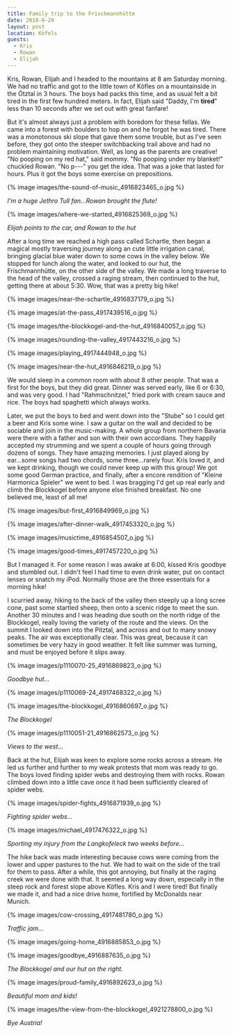 ```yaml
---
title: Family trip to the Frischmannhütte
date: 2010-8-29
layout: post
location: Köfels
guests:
  - Kris
  - Rowan
  - Elijah
---
```


Kris, Rowan, Elijah and I headed to the mountains at 8 am Saturday morning.
We had no traffic and got to the little town of Köfles on a mountainside
in the Ötztal in 3 hours. The boys had packs this time, and as usual felt
a bit tired in the first few hundred meters. In fact, Elijah said "Daddy,
I'm **tired**" less than 10 seconds after we set out with great fanfare!
  
  
But it's almost always just a problem with boredom for these fellas. We
came into a forest with boulders to hop on and he forgot he was tired.
There was a monotonous ski slope that gave them some trouble, but as I've
seen before, they got onto the steeper switchbacking trail above and had
no problem maintaining motivation. Well, as long as the parents are creative!
"No pooping on my red hat," said mommy. "No pooping under my blanket!"
chuckled Rowan. "No p---" you get the idea. That was a joke that lasted
for hours. Plus it got the boys some exercise on prepositions.
  
  
{% image images/the-sound-of-music_4916823465_o.jpg %}
  
_I'm a huge Jethro Tull fan...Rowan brought the flute!_
  
  
{% image images/where-we-started_4916825369_o.jpg %}
  
_Elijah points to the car, and Rowan to the hut_
  
  
After a long time we reached a high pass called Schartle, then began a
magical mostly traversing journey along an cute little irrigation canal,
bringing glacial blue water down to some cows in the valley below. We stopped
for lunch along the water, and looked to our hut, the Frischmannhütte,
on the other side of the valley. We made a long traverse to the head of
the valley, crossed a raging stream, then continued to the hut, getting
there at about 5:30\. Wow, that was a pretty big hike!
  
  
{% image images/near-the-schartle_4916837179_o.jpg %}
  
{% image images/at-the-pass_4917439516_o.jpg %}
  
{% image images/the-blockkogel-and-the-hut_4916840057_o.jpg %}
  
{% image images/rounding-the-valley_4917443216_o.jpg %}
  
{% image images/playing_4917444948_o.jpg %}
  
{% image images/near-the-hut_4916846219_o.jpg %}
  
  
We would sleep in a common room with about 8 other people. That was a
first for the boys, but they did great. Dinner was served early, like 6
or 6:30, and was very good. I had "Rahmschnitzel," fried pork with cream
sauce and rice. The boys had spaghetti which always works.
  
  
Later, we put the boys to bed and went down into the "Stube" so I could
get a beer and Kris some wine. I saw a guitar on the wall and decided to
be sociable and join in the music-making. A whole group from northern Bavaria
were there with a father and son with their own accordians. They happily
accepted my strumming and we spent a couple of hours going through dozens
of songs. They have amazing memories. I just played along by ear...some
songs had two chords, some three...rarely four. Kris loved it, and we kept
drinking, though we could never keep up with this group! We got some good
German practice, and finally, after a encore rendition of "Kleine Harmonica
Spieler" we went to bed. I was bragging I'd get up real early and climb
the Blockkogel before anyone else finished breakfast. No one believed me,
least of all me!
  
  
{% image images/but-first_4916849969_o.jpg %}
  
{% image images/after-dinner-walk_4917453320_o.jpg %}
  
{% image images/musictime_4916854507_o.jpg %}
  
{% image images/good-times_4917457220_o.jpg %}
  
  
  
But I managed it. For some reason I was awake at 6:00, kissed Kris goodbye
and stumbled out. I didn't feel I had time to even drink water, put on
contact lenses or snatch my iPod. Normally those are the three essentials
for a morning hike!
  
  
I scurried away, hiking to the back of the valley then steeply up a long
scree cone, past some startled sheep, then onto a scenic ridge to meet
the sun. Another 30 minutes and I was heading due south on the north ridge
of the Blockkogel, really loving the variety of the route and the views.
On the summit I looked down into the Pitztal, and across and out to many
snowy peaks. The air was exceptionally clear. This was great, because it
can sometimes be very hazy in good weather. It felt like summer was turning,
and must be enjoyed before it slips away.
  
  
{% image images/p1110070-25_4916869823_o.jpg %}
  
_Goodbye hut..._
  
{% image images/p1110069-24_4917468322_o.jpg %}
  
{% image images/the-blockkogel_4916860697_o.jpg %}
  
_The Blockkogel_
  
{% image images/p1110051-21_4916862573_o.jpg %}
  
_Views to the west..._
  
  
Back at the hut, Elijah was keen to explore some rocks across a stream.
He led us further and further to my weak protests that mom was ready to
go. The boys loved finding spider webs and destroying them with rocks.
Rowan climbed down into a little cave once it had been sufficiently cleared
of spider webs.
  
  
{% image images/spider-fights_4916871939_o.jpg %}
  
_Fighting spider webs..._
  
{% image images/michael_4917476322_o.jpg %}
  
_Sporting my injury from the Langkofeleck two weeks before..._
  
  
The hike back was made interesting because cows were coming from the lower
and upper pastures to the hut. We had to wait on the side of the trail
for them to pass. After a while, this got annoying, but finally at the
raging creek we were done with that. It seemed a long way down, especially
in the steep rock and forest slope above Köfles. Kris and I were tired!
But finally we made it, and had a nice drive home, fortified by McDonalds
near Munich.
  
  
{% image images/cow-crossing_4917481780_o.jpg %}
  
_Traffic jam..._
  
{% image images/going-home_4916885853_o.jpg %}
  
{% image images/goodbye_4916887635_o.jpg %}
  
_The Blockkogel and our hut on the right._
  
{% image images/proud-family_4916892623_o.jpg %}
  
_Beautiful mom and kids!_
  
{% image images/the-view-from-the-blockkogel_4921278800_o.jpg %}
  
_Bye Austria!_
  
  
